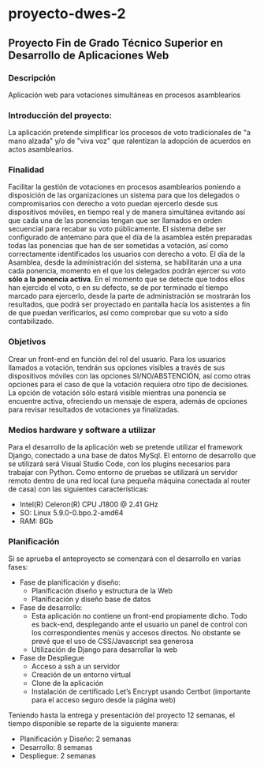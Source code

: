 # proyecto-dwes-2
## Proyecto Fin de Grado Técnico Superior en Desarrollo de Aplicaciones Web
### Descripción
Aplicación web para votaciones simultáneas en procesos asamblearios
### Introducción del proyecto:
La aplicación pretende simplificar los procesos de voto tradicionales de "a mano alzada" y/o de "viva voz" que ralentizan la adopción de acuerdos en actos asamblearios.
### Finalidad
Facilitar la gestión de votaciones en procesos asamblearios poniendo a disposición de las organizaciones un sistema para que los delegados o compromisarios con derecho a voto puedan ejercerlo desde sus dispositivos móviles, en tiempo real y de manera simultánea evitando así que cada una de las ponencias tengan que ser llamados en orden secuencial para recabar su voto públicamente.
El sistema debe ser configurado de antemano para que el día de la asamblea estén preparadas todas las ponencias que han de ser sometidas a votación, así como correctamente identificados los usuarios con derecho a voto. El día de la Asamblea, desde la administración del sistema, se habilitarán una a una cada ponencia, momento en el que los delegados podrán ejercer su voto **sólo a la ponencia activa**. En el momento que se detecte que todos ellos han ejercido el voto, o en su defecto, se de por terminado el tiempo marcado para ejercerlo, desde la parte de administración se mostrarán los resultados, que podrá ser proyectado en pantalla hacía los asistentes a fin de que puedan verificarlos, así como comprobar que su voto a sido contabilizado.
### Objetivos
Crear un front-end en función del rol del usuario. Para los usuarios llamados a votación, tendrán sus opciones visibles a través de sus dispositivos móviles con las opciones SI/NO/ABSTENCIÓN, así como otras opciones para el caso de que la votación requiera otro tipo de decisiones. La opción de votación sólo estará visible mientras una ponencia se encuentre activa, ofreciendo un mensaje de espera, además de opciones para revisar resultados de votaciones ya finalizadas.
### Medios hardware y software a utilizar

Para el desarrollo de la aplicación web se pretende utilizar el framework Django, conectado a una base de datos MySql. El entorno de desarrollo que se utilizará será Visual Studio Code, con los plugins necesarios para trabajar con Python. Como entorno de pruebas se utilizará un servidor remoto dentro de una red local (una pequeña máquina conectada al router de casa) con las siguientes características:

- Intel(R) Celeron(R) CPU J1800 @ 2.41 GHz
- SO: Linux 5.9.0-0.bpo.2-amd64
- RAM: 8Gb
### Planificación
Si se aprueba el anteproyecto se comenzará con el desarrollo en varias fases:

- Fase de planificación y diseño:
    - Planificación diseño y estructura de la Web
    - Planificación y diseño base de datos
- Fase de desarrollo:
    - Esta aplicación no contiene un front-end propiamente dicho. Todo es back-end, desplegando ante el usuario un panel de control con los correspondientes menús y accesos directos. No obstante se prevé que el uso de CSS/Javascript sea generosa
    - Utilización de Django para desarrollar la web
- Fase de Despliegue
    - Acceso a ssh a un servidor
    - Creación de un entorno virtual
    - Clone de la aplicación
    - Instalación de certificado Let’s Encrypt usando Certbot (importante para el acceso seguro desde la página web)

Teniendo hasta la entrega y presentación del proyecto 12 semanas, el tiempo disponible se reparte de la siguiente manera:

- Planificación y Diseño: 2 semanas
- Desarrollo: 8 semanas
- Despliegue: 2 semanas
